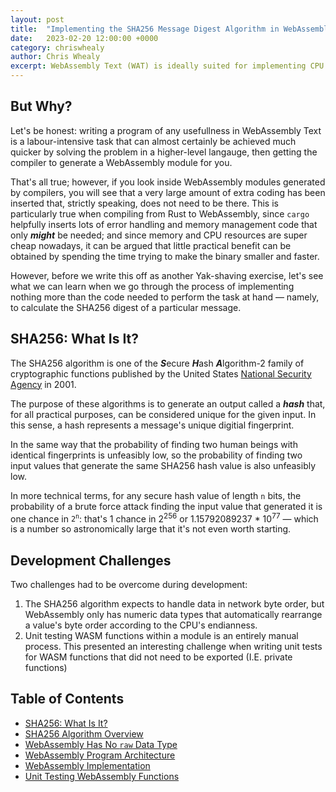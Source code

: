 ```yaml
---
layout: post
title:  "Implementing the SHA256 Message Digest Algorithm in WebAssembly Text"
date:   2023-02-20 12:00:00 +0000
category: chriswhealy
author: Chris Whealy
excerpt: WebAssembly Text (WAT) is ideally suited for implementing CPU intensive algorithms such as calculating a file's SHA256 digest.  This blog describes not only how I got this algorithm working in WebAssembly Text, but takes a wider view at the areas where improvements could be made both in the host environment (JavaScript in this case) and in the overall developer experience of working with WAT.
---
```


## But Why?

Let's be honest: writing a program of any usefullness in WebAssembly Text is a labour-intensive task that can almost certainly be achieved much quicker by solving the problem in a higher-level langauge, then getting the compiler to generate a WebAssembly module for you.

That's all true; however, if you look inside WebAssembly modules generated by compilers, you will see that a very large amount of extra coding has been inserted that, strictly speaking, does not need to be there.
This is particularly true when compiling from Rust to WebAssembly, since `cargo` helpfully inserts lots of error handling and memory management code that only ***might*** be needed; and since memory and CPU resources are super cheap nowadays, it can be argued that little practical benefit can be obtained by spending the time trying to make the binary smaller and faster.

However, before we write this off as another Yak-shaving exercise, let's see what we can learn when we go through the process of implementing nothing more than the code needed to perform the task at hand &mdash; namely, to calculate the SHA256 digest of a particular message.

## SHA256: What Is It?

The SHA256 algorithm is one of the ***S***ecure ***H***ash ***A***lgorithm-2 family of cryptographic functions published by the United States [National Security Agency](https://en.wikipedia.org/wiki/National_Security_Agency) in 2001.

The purpose of these algorithms is to generate an output called a ***hash*** that, for all practical purposes, can be considered unique for the given input.
In this sense, a hash represents a message's unique digitial fingerprint.

In the same way that the probability of finding two human beings with identical fingerprints is unfeasibly low, so the probability of finding two input values that generate the same SHA256 hash value is also unfeasibly low.

In more technical terms, for any secure hash value of length `n` bits, the probability of a brute force attack finding the input value that generated it is one chance in <code>2<sup>n</sup></code>: that's 1 chance in 2<sup>256</sup> or 1.15792089237 * 10<sup>77</sup> &mdash; which is a number so astronomically large that it's not even worth starting.

## Development Challenges

Two challenges had to be overcome during development:

1. The SHA256 algorithm expects to handle data in network byte order, but WebAssembly only has numeric data types that automatically rearrange a value's byte order according to the CPU's endianness.
1. Unit testing WASM functions within a module is an entirely manual process.
   This presented an interesting challenge when writing unit tests for WASM functions that did not need to be exported (I.E. private functions)

## Table of Contents

- [SHA256: What Is It?](/chriswhealy/sha256/algorithm-description/)
- [SHA256 Algorithm Overview](/chriswhealy/sha256/algorithm-overview/)
- [WebAssembly Has No `raw` Data Type](/chriswhealy/sha256/endianness/)
- [WebAssembly Program Architecture](/chriswhealy/sha256/architecture/)
- [WebAssembly Implementation](/chriswhealy/sha256/implementation/)
- [Unit Testing WebAssembly Functions](/chriswhealy/sha256/testing/)
